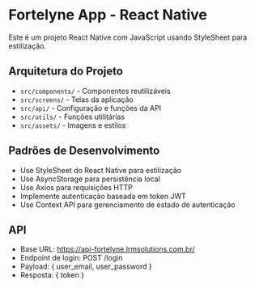 <!-- Use this file to provide workspace-specific custom instructions to Copilot. For more details, visit https://code.visualstudio.com/docs/copilot/copilot-customization#_use-a-githubcopilotinstructionsmd-file -->

# Fortelyne App - React Native

Este é um projeto React Native com JavaScript usando StyleSheet para estilização.

## Arquitetura do Projeto

- `src/components/` - Componentes reutilizáveis
- `src/screens/` - Telas da aplicação
- `src/api/` - Configuração e funções da API
- `src/utils/` - Funções utilitárias
- `src/assets/` - Imagens e estilos

## Padrões de Desenvolvimento

- Use StyleSheet do React Native para estilização
- Use AsyncStorage para persistência local
- Use Axios para requisições HTTP
- Implemente autenticação baseada em token JWT
- Use Context API para gerenciamento de estado de autenticação

## API

- Base URL: https://api-fortelyne.lrmsolutions.com.br/
- Endpoint de login: POST /login
- Payload: { user_email, user_password }
- Resposta: { token }
